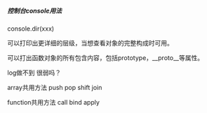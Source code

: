 ##### 控制台console用法

console.dir(xxx)

可以打印出更详细的层级，当想查看对象的完整构成时可用。

可以打出函数对象的所有包含内容，包括prototype，\_\_proto\_\_等属性。

log做不到 很弱吗？




array共用方法 push pop shift join

function共用方法 call bind apply
